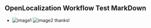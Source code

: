 ## OpenLocalization Workflow Test MarkDown
* ![image1](.\41a6fa80-0399-4d81-82a0-c60317089915.PNG)   ![image2](.\8959d0c9-236b-4d87-84c9-36f420bea19e.png) 
thanks!